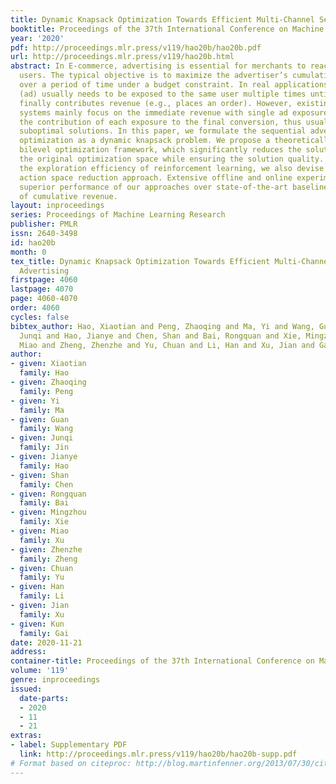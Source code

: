 ```yaml
---
title: Dynamic Knapsack Optimization Towards Efficient Multi-Channel Sequential Advertising
booktitle: Proceedings of the 37th International Conference on Machine Learning
year: '2020'
pdf: http://proceedings.mlr.press/v119/hao20b/hao20b.pdf
url: http://proceedings.mlr.press/v119/hao20b.html
abstract: In E-commerce, advertising is essential for merchants to reach their target
  users. The typical objective is to maximize the advertiser’s cumulative revenue
  over a period of time under a budget constraint. In real applications, an advertisement
  (ad) usually needs to be exposed to the same user multiple times until the user
  finally contributes revenue (e.g., places an order). However, existing advertising
  systems mainly focus on the immediate revenue with single ad exposures, ignoring
  the contribution of each exposure to the final conversion, thus usually falls into
  suboptimal solutions. In this paper, we formulate the sequential advertising strategy
  optimization as a dynamic knapsack problem. We propose a theoretically guaranteed
  bilevel optimization framework, which significantly reduces the solution space of
  the original optimization space while ensuring the solution quality. To improve
  the exploration efficiency of reinforcement learning, we also devise an effective
  action space reduction approach. Extensive offline and online experiments show the
  superior performance of our approaches over state-of-the-art baselines in terms
  of cumulative revenue.
layout: inproceedings
series: Proceedings of Machine Learning Research
publisher: PMLR
issn: 2640-3498
id: hao20b
month: 0
tex_title: Dynamic Knapsack Optimization Towards Efficient Multi-Channel Sequential
  Advertising
firstpage: 4060
lastpage: 4070
page: 4060-4070
order: 4060
cycles: false
bibtex_author: Hao, Xiaotian and Peng, Zhaoqing and Ma, Yi and Wang, Guan and Jin,
  Junqi and Hao, Jianye and Chen, Shan and Bai, Rongquan and Xie, Mingzhou and Xu,
  Miao and Zheng, Zhenzhe and Yu, Chuan and Li, Han and Xu, Jian and Gai, Kun
author:
- given: Xiaotian
  family: Hao
- given: Zhaoqing
  family: Peng
- given: Yi
  family: Ma
- given: Guan
  family: Wang
- given: Junqi
  family: Jin
- given: Jianye
  family: Hao
- given: Shan
  family: Chen
- given: Rongquan
  family: Bai
- given: Mingzhou
  family: Xie
- given: Miao
  family: Xu
- given: Zhenzhe
  family: Zheng
- given: Chuan
  family: Yu
- given: Han
  family: Li
- given: Jian
  family: Xu
- given: Kun
  family: Gai
date: 2020-11-21
address: 
container-title: Proceedings of the 37th International Conference on Machine Learning
volume: '119'
genre: inproceedings
issued:
  date-parts:
  - 2020
  - 11
  - 21
extras:
- label: Supplementary PDF
  link: http://proceedings.mlr.press/v119/hao20b/hao20b-supp.pdf
# Format based on citeproc: http://blog.martinfenner.org/2013/07/30/citeproc-yaml-for-bibliographies/
---
```

